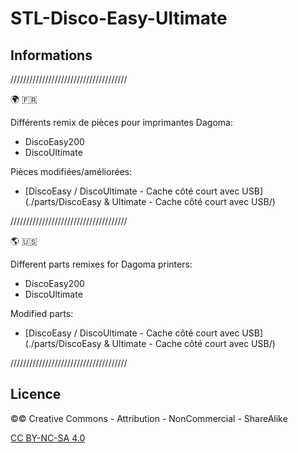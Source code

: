 # STL-Disco-Easy-Ultimate

## Informations

/////////////////////////////////////

:earth_africa: :fr:

Différents remix de pièces pour imprimantes Dagoma:
- DiscoEasy200
- DiscoUltimate

Pièces modifiées/améliorées:
- [DiscoEasy / DiscoUltimate - Cache côté court avec USB](./parts/DiscoEasy & Ultimate - Cache côté court avec USB/)

/////////////////////////////////////

:earth_americas: :us:

Different parts remixes for Dagoma printers:
- DiscoEasy200
- DiscoUltimate

Modified parts:
- [DiscoEasy / DiscoUltimate - Cache côté court avec USB](./parts/DiscoEasy & Ultimate - Cache côté court avec USB/)

/////////////////////////////////////

## Licence

©© Creative Commons - Attribution - NonCommercial - ShareAlike

[CC BY-NC-SA 4.0](https://creativecommons.org/licenses/by-nc-sa/4.0/)
